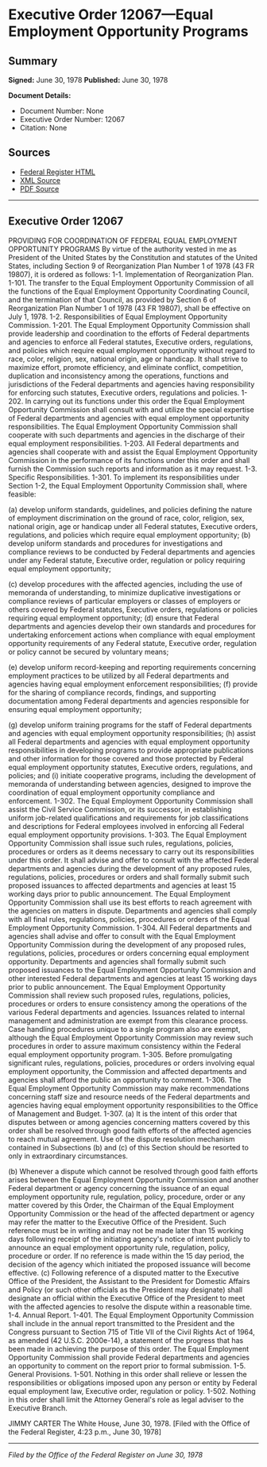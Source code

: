 # Executive Order 12067—Equal Employment Opportunity Programs

## Summary

**Signed:** June 30, 1978
**Published:** June 30, 1978

**Document Details:**
- Document Number: None
- Executive Order Number: 12067
- Citation: None

## Sources
- [Federal Register HTML](https://www.presidency.ucsb.edu/documents/executive-order-12067-equal-employment-opportunity-programs)
- [XML Source](None)
- [PDF Source](None)

---

## Executive Order 12067

PROVIDING FOR COORDINATION OF FEDERAL EQUAL EMPLOYMENT
OPPORTUNITY PROGRAMS
By virtue of the authority vested in me as President of the United States by the Constitution and statutes of the United States, including Section 9 of Reorganization Plan Number 1 of 1978 (43 FR 19807), it is ordered as follows:
1-1. Implementation of Reorganization Plan.
1-101. The transfer to the Equal Employment Opportunity Commission of all the functions of the Equal Employment Opportunity Coordinating Council, and the termination of that Council, as provided by Section 6 of Reorganization Plan Number 1 of 1978 (43 FR 19807), shall be effective on July 1, 1978.
1-2. Responsibilities of Equal Employment Opportunity Commission.
1-201. The Equal Employment Opportunity Commission shall provide leadership and coordination to the efforts of Federal departments and agencies to enforce all Federal statutes, Executive orders, regulations, and policies which require equal employment opportunity without regard to race, color, religion, sex, national origin, age or handicap. It shall strive to maximize effort, promote efficiency, and eliminate conflict, competition, duplication and inconsistency among the operations, functions and jurisdictions of the Federal departments and agencies having responsibility for enforcing such statutes, Executive orders, regulations and policies.
1-202. In carrying out its functions under this order the Equal Employment Opportunity Commission shall consult with and utilize the special expertise of Federal departments and agencies with equal employment opportunity responsibilities. The Equal Employment Opportunity Commission shall cooperate with such departments and agencies in the discharge of their equal employment responsibilities.
1-203. All Federal departments and agencies shall cooperate with and assist the Equal Employment Opportunity Commission in the performance of its functions under this order and shall furnish the Commission such reports and information as it may request.
1-3. Specific Responsibilities.
1-301. To implement its responsibilities under Section 1-2, the Equal Employment Opportunity Commission shall, where feasible:

(a) develop uniform standards, guidelines, and policies defining the nature of employment discrimination on the ground of race, color, religion, sex, national origin, age or handicap under all Federal statutes, Executive orders, regulations, and policies which require equal employment opportunity;
(b) develop uniform standards and procedures for investigations and compliance reviews to be conducted by Federal departments and agencies under any Federal statute, Executive order, regulation or policy requiring equal employment opportunity;

(c) develop procedures with the affected agencies, including the use of memoranda of understanding, to minimize duplicative investigations or compliance reviews of particular employers or classes of employers or others covered by Federal statutes, Executive orders, regulations or policies requiring equal employment opportunity;
(d) ensure that Federal departments and agencies develop their own standards and procedures for undertaking enforcement actions when compliance with equal employment opportunity requirements of any Federal statute, Executive order, regulation or policy cannot be secured by voluntary means;

(e) develop uniform record-keeping and reporting requirements concerning employment practices to be utilized by all Federal departments and agencies having equal employment enforcement responsibilities;
(f) provide for the sharing of compliance records, findings, and supporting documentation among Federal departments and agencies responsible for ensuring equal employment opportunity;

(g) develop uniform training programs for the staff of Federal departments and agencies with equal employment opportunity responsibilities;
(h) assist all Federal departments and agencies with equal employment opportunity responsibilities in developing programs to provide appropriate publications and other information for those covered and those protected by Federal equal employment opportunity statutes, Executive orders, regulations, and policies; and
    (i) initiate cooperative programs, including the development of memoranda of understanding between agencies, designed to improve the coordination of equal employment opportunity compliance and enforcement.
1-302. The Equal Employment Opportunity Commission shall assist the Civil Service Commission, or its successor, in establishing uniform job-related qualifications and requirements for job classifications and descriptions for Federal employees involved in enforcing all Federal equal employment opportunity provisions.
1-303. The Equal Employment Opportunity Commission shall issue such rules, regulations, policies, procedures or orders as it deems necessary to carry out its responsibilities under this order. It shall advise and offer to consult with the affected Federal departments and agencies during the development of any proposed rules, regulations, policies, procedures or orders and shall formally submit such proposed issuances to affected departments and agencies at least 15 working days prior to public announcement. The Equal Employment Opportunity Commission shall use its best efforts to reach agreement with the agencies on matters in dispute. Departments and agencies shall comply with all final rules, regulations, policies, procedures or orders of the Equal Employment Opportunity Commission.
1-304. All Federal departments and agencies shall advise and offer to consult with the Equal Employment Opportunity Commission during the development of any proposed rules, regulations, policies, procedures or orders concerning equal employment opportunity. Departments and agencies shall formally submit such proposed issuances to the Equal Employment Opportunity Commission and other interested Federal departments and agencies at least 15 working days prior to public announcement. The Equal Employment Opportunity Commission shall review such proposed rules, regulations, policies, procedures or orders to ensure consistency among the operations of the various Federal departments and agencies. Issuances related to internal management and administration are exempt from this clearance process. Case handling procedures unique to a single program also are exempt, although the Equal Employment Opportunity Commission may review such procedures in order to assure maximum consistency within the Federal equal employment opportunity program.
1-305. Before promulgating significant rules, regulations, policies, procedures or orders involving equal employment opportunity, the Commission and affected departments and agencies shall afford the public an opportunity to comment.
1-306. The Equal Employment Opportunity Commission may make recommendations concerning staff size and resource needs of the Federal departments and agencies having equal employment opportunity responsibilities to the Office of Management and Budget.
1-307. (a) It is the intent of this order that disputes between or among agencies concerning matters covered by this order shall be resolved through good faith efforts of the affected agencies to reach mutual agreement. Use of the dispute resolution mechanism contained in Subsections (b) and (c) of this Section should be resorted to only in extraordinary circumstances.

(b) Whenever a dispute which cannot be resolved through good faith efforts arises between the Equal Employment Opportunity Commission and another Federal department or agency concerning the issuance of an equal employment opportunity rule, regulation, policy, procedure, order or any matter covered by this Order, the Chairman of the Equal Employment Opportunity Commission or the head of the affected department or agency may refer the matter to the Executive Office of the President. Such reference must be in writing and may not be made later than 15 working days following receipt of the initiating agency's notice of intent publicly to announce an equal employment opportunity rule, regulation, policy, procedure or order. If no reference is made within the 15 day period, the decision of the agency which initiated the proposed issuance will become effective.
(c) Following reference of a disputed matter to the Executive Office of the President, the Assistant to the President for Domestic Affairs and Policy (or such other officials as the President may designate) shall designate an official within the Executive Office of the President to meet with the affected agencies to resolve the dispute within a reasonable time.
1-4. Annual Report.
1-401. The Equal Employment Opportunity Commission shall include in the annual report transmitted to the President and the Congress pursuant to Section 715 of Title VII of the Civil Rights Act of 1964, as amended (42 U.S.C. 2000e-14), a statement of the progress that has been made in achieving the purpose of this order. The Equal Employment Opportunity Commission shall provide Federal departments and agencies an opportunity to comment on the report prior to formal submission.
1-5. General Provisions.
1-501. Nothing in this order shall relieve or lessen the responsibilities or obligations imposed upon any person or entity by Federal equal employment law, Executive order, regulation or policy.
1-502. Nothing in this order shall limit the Attorney General's role as legal adviser to the Executive Branch.

JIMMY CARTER
The White House,
June 30, 1978.
[Filed with the Office of the Federal Register, 4:23 p.m., June 30, 1978]

---

*Filed by the Office of the Federal Register on June 30, 1978*
